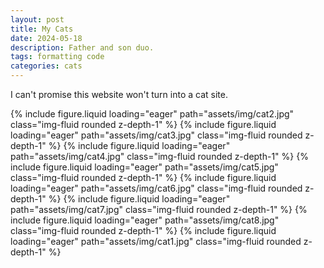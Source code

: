 ```yaml
---
layout: post
title: My Cats
date: 2024-05-18
description: Father and son duo.
tags: formatting code
categories: cats
---
```



I can't promise this website won't turn into a cat site.

<swiper-container keyboard="true" navigation="true" pagination="true" pagination-clickable="true" pagination-dynamic-bullets="true" rewind="true">
  <swiper-slide>{% include figure.liquid loading="eager" path="assets/img/cat2.jpg" class="img-fluid rounded z-depth-1" %}</swiper-slide>
  <swiper-slide>{% include figure.liquid loading="eager" path="assets/img/cat3.jpg" class="img-fluid rounded z-depth-1" %}</swiper-slide>
  <swiper-slide>{% include figure.liquid loading="eager" path="assets/img/cat4.jpg" class="img-fluid rounded z-depth-1" %}</swiper-slide>
  <swiper-slide>{% include figure.liquid loading="eager" path="assets/img/cat5.jpg" class="img-fluid rounded z-depth-1" %}</swiper-slide>
  <swiper-slide>{% include figure.liquid loading="eager" path="assets/img/cat6.jpg" class="img-fluid rounded z-depth-1" %}</swiper-slide>
  <swiper-slide>{% include figure.liquid loading="eager" path="assets/img/cat7.jpg" class="img-fluid rounded z-depth-1" %}</swiper-slide>
  <swiper-slide>{% include figure.liquid loading="eager" path="assets/img/cat8.jpg" class="img-fluid rounded z-depth-1" %}</swiper-slide>
  <swiper-slide>{% include figure.liquid loading="eager" path="assets/img/cat1.jpg" class="img-fluid rounded z-depth-1" %}</swiper-slide>
</swiper-container>